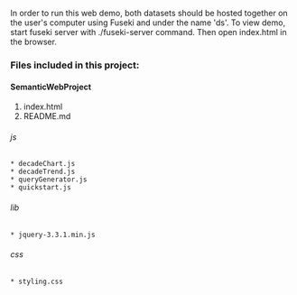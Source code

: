 In order to run this web demo, both datasets should be hosted together on the user's computer using Fuseki and under the name 'ds'. To view demo, start fuseki server with ./fuseki-server command. Then open index.html in the browser.

### Files included in this project:

#### SemanticWebProject
  1. index.html 
  2. README.md
  ###### js 
    * decadeChart.js
    * decadeTrend.js
    * queryGenerator.js
    * quickstart.js
  ###### lib 
    * jquery-3.3.1.min.js
  ###### css 
    * styling.css

